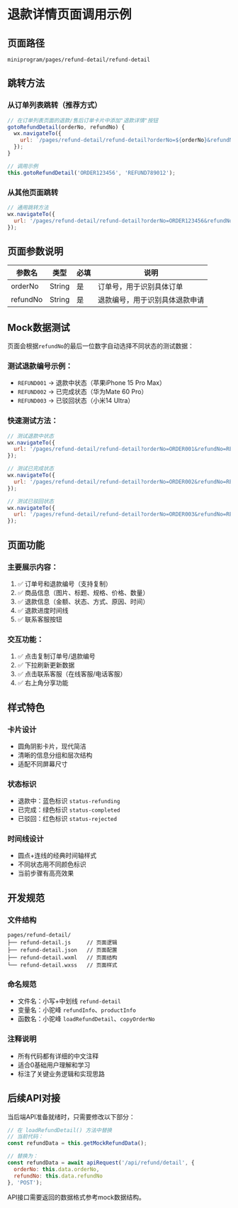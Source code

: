 # 退款详情页面调用示例

## 页面路径
```
miniprogram/pages/refund-detail/refund-detail
```

## 跳转方法

### 从订单列表跳转（推荐方式）
```javascript
// 在订单列表页面的退款/售后订单卡片中添加"退款详情"按钮
gotoRefundDetail(orderNo, refundNo) {
  wx.navigateTo({
    url: `/pages/refund-detail/refund-detail?orderNo=${orderNo}&refundNo=${refundNo}`
  });
}

// 调用示例
this.gotoRefundDetail('ORDER123456', 'REFUND789012');
```

### 从其他页面跳转
```javascript
// 通用跳转方法
wx.navigateTo({
  url: '/pages/refund-detail/refund-detail?orderNo=ORDER123456&refundNo=REFUND789012'
});
```

## 页面参数说明

| 参数名 | 类型 | 必填 | 说明 |
|--------|------|------|------|
| orderNo | String | 是 | 订单号，用于识别具体订单 |
| refundNo | String | 是 | 退款编号，用于识别具体退款申请 |

## Mock数据测试

页面会根据`refundNo`的最后一位数字自动选择不同状态的测试数据：

### 测试退款编号示例：
- `REFUND001` → 退款中状态（苹果iPhone 15 Pro Max）
- `REFUND002` → 已完成状态（华为Mate 60 Pro）
- `REFUND003` → 已驳回状态（小米14 Ultra）

### 快速测试方法：
```javascript
// 测试退款中状态
wx.navigateTo({
  url: '/pages/refund-detail/refund-detail?orderNo=ORDER001&refundNo=REFUND001'
});

// 测试已完成状态
wx.navigateTo({
  url: '/pages/refund-detail/refund-detail?orderNo=ORDER002&refundNo=REFUND002'
});

// 测试已驳回状态
wx.navigateTo({
  url: '/pages/refund-detail/refund-detail?orderNo=ORDER003&refundNo=REFUND003'
});
```

## 页面功能

### 主要展示内容：
1. ✅ 订单号和退款编号（支持复制）
2. ✅ 商品信息（图片、标题、规格、价格、数量）
3. ✅ 退款信息（金额、状态、方式、原因、时间）
4. ✅ 退款进度时间线
5. ✅ 联系客服按钮

### 交互功能：
1. ✅ 点击复制订单号/退款编号
2. ✅ 下拉刷新更新数据
3. ✅ 点击联系客服（在线客服/电话客服）
4. ✅ 右上角分享功能

## 样式特色

### 卡片设计
- 圆角阴影卡片，现代简洁
- 清晰的信息分组和层次结构
- 适配不同屏幕尺寸

### 状态标识
- 退款中：蓝色标识 `status-refunding`
- 已完成：绿色标识 `status-completed`  
- 已驳回：红色标识 `status-rejected`

### 时间线设计
- 圆点+连线的经典时间轴样式
- 不同状态用不同颜色标识
- 当前步骤有高亮效果

## 开发规范

### 文件结构
```
pages/refund-detail/
├── refund-detail.js     // 页面逻辑
├── refund-detail.json   // 页面配置
├── refund-detail.wxml   // 页面结构
└── refund-detail.wxss   // 页面样式
```

### 命名规范
- 文件名：小写+中划线 `refund-detail`
- 变量名：小驼峰 `refundInfo`、`productInfo`
- 函数名：小驼峰 `loadRefundDetail`、`copyOrderNo`

### 注释说明
- 所有代码都有详细的中文注释
- 适合0基础用户理解和学习
- 标注了关键业务逻辑和实现思路

## 后续API对接

当后端API准备就绪时，只需要修改以下部分：

```javascript
// 在 loadRefundDetail() 方法中替换
// 当前代码：
const refundData = this.getMockRefundData();

// 替换为：
const refundData = await apiRequest('/api/refund/detail', {
  orderNo: this.data.orderNo,
  refundNo: this.data.refundNo
}, 'POST');
```

API接口需要返回的数据格式参考mock数据结构。 